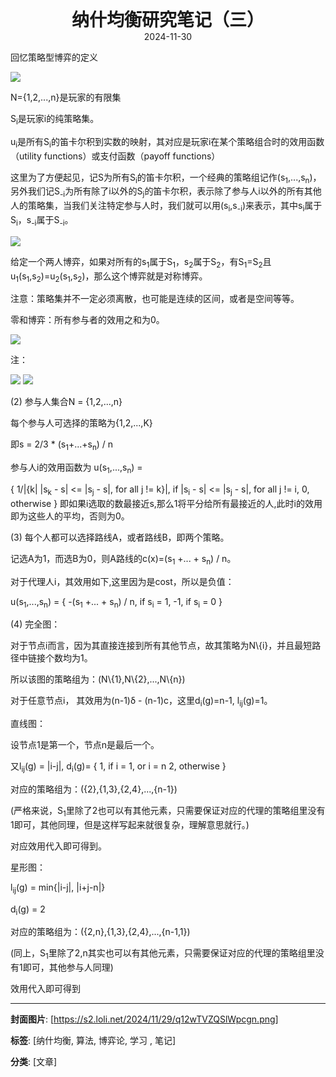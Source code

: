 <div style="text-align:center;font-weight:bold;font-size:2em"> 纳什均衡研究笔记（三） </div>

<div style="text-align:center;">2024-11-30</div>

<!-- TOC -->
<!-- /TOC -->

回忆策略型博弈的定义

<img src="https://s2.loli.net/2024/12/01/Q2P65JgfiuCVdEF.png"/>

N={1,2,...,n}是玩家的有限集

S<sub>i</sub>是玩家i的纯策略集。

u<sub>i</sub>是所有S<sub>i</sub>的笛卡尔积到实数的映射，其对应是玩家i在某个策略组合时的效用函数（utility functions）或支付函数（payoff functions）

这里为了方便起见，记S为所有S<sub>i</sub>的笛卡尔积，一个经典的策略组记作(s<sub>1</sub>,...,s<sub>n</sub>)，另外我们记S<sub>-i</sub>为所有除了i以外的S<sub>j</sub>的笛卡尔积，表示除了参与人i以外的所有其他人的策略集，当我们关注特定参与人时，我们就可以用(s<sub>i</sub>,s<sub>-i</sub>)来表示，其中s<sub>i</sub>属于S<sub>i</sub>，s<sub>-i</sub>属于S<sub>-i</sub>。

<img src="https://s2.loli.net/2024/12/01/BmLMt9KZCvG4Ncj.png"/>

给定一个两人博弈，如果对所有的s<sub>1</sub>属于S<sub>1</sub>，s<sub>2</sub>属于S<sub>2</sub>，有S<sub>1</sub>=S<sub>2</sub>且u<sub>1</sub>(s<sub>1</sub>,s<sub>2</sub>)=u<sub>2</sub>(s<sub>1</sub>,s<sub>2</sub>)，那么这个博弈就是对称博弈。

注意：策略集并不一定必须离散，也可能是连续的区间，或者是空间等等。

零和博弈：所有参与者的效用之和为0。

<img src="https://s2.loli.net/2024/12/01/BCXUM6er1JfYOAo.png"/>

注：

<img src="https://s2.loli.net/2024/12/01/PxW6KZCL2og49we.png"/>

<img src="https://s2.loli.net/2024/12/01/s8WixDlOTv2ZRIw.png"/>

(2) 
参与人集合N = {1,2,...,n}

每个参与人可选择的策略为{1,2,...,K}

即s = 2/3 * (s<sub>1</sub>+...+s<sub>n</sub>) / n

参与人i的效用函数为
u(s<sub>1</sub>,...,s<sub>n</sub>) = 

{
    1/|{k| |s<sub>k</sub> - s| <= |s<sub>j</sub> - s|, for all j != k}|, if |s<sub>i</sub> - s| <= |s<sub>j</sub> - s|, for all j != i,
    0, otherwise
}
即如果i选取的数最接近s,那么1将平分给所有最接近的人,此时i的效用即为这些人的平均，否则为0。

(3)
每个人都可以选择路线A，或者路线B，即两个策略。

记选A为1，而选B为0，则A路线的c(x)=(s<sub>1</sub> +... + s<sub>n</sub>) / n。

对于代理人i，其效用如下,这里因为是cost，所以是负值：

u(s<sub>1</sub>,...,s<sub>n</sub>) = 
{
    -(s<sub>1</sub> +... + s<sub>n</sub>) / n, if s<sub>i</sub> = 1,
    -1, if s<sub>i</sub> = 0
}

(4)
完全图：

对于节点i而言，因为其直接连接到所有其他节点，故其策略为N\\{i}，并且最短路径中链接个数均为1。

所以该图的策略组为：(N\\{1},N\\{2},...,N\\{n})

对于任意节点i， 其效用为(n-1)δ - (n-1)c，这里d<sub>i</sub>(g)=n-1, l<sub>ij</sub>(g)=1。

直线图：

设节点1是第一个，节点n是最后一个。

又l<sub>ij</sub>(g) = |i-j|, d<sub>i</sub>(g)=
{
    1, if i = 1, or i = n
    2, otherwise
}

对应的策略组为：({2},{1,3},{2,4},...,{n-1})

(严格来说，S<sub>1</sub>里除了2也可以有其他元素，只需要保证对应的代理的策略组里没有1即可，其他同理，但是这样写起来就很复杂，理解意思就行。)

对应效用代入即可得到。

星形图：

l<sub>ij</sub>(g) = min{|i-j|, |i+j-n|}

d<sub>i</sub>(g) = 2

对应的策略组为：({2,n},{1,3},{2,4},...,{n-1,1})

(同上，S<sub>1</sub>里除了2,n其实也可以有其他元素，只需要保证对应的代理的策略组里没有1即可，其他参与人同理)

效用代入即可得到

---
**封面图片**: [https://s2.loli.net/2024/11/29/q12wTVZQSlWpcgn.png]

**标签**: [纳什均衡, 算法, 博弈论, 学习 , 笔记]

**分类**: [文章]
